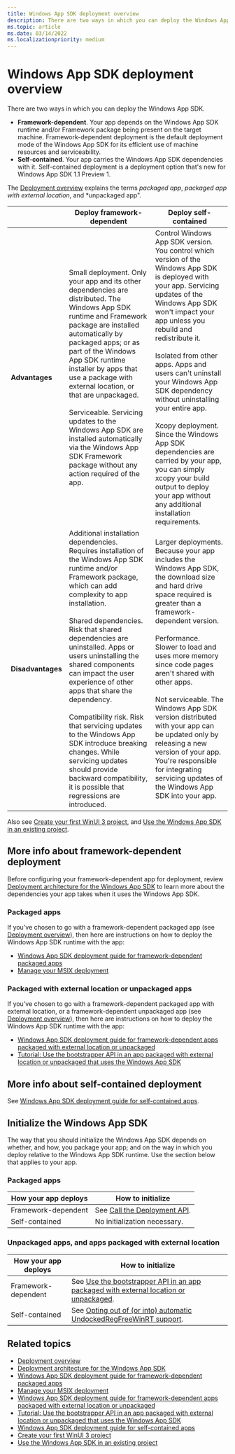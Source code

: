 ```yaml
---
title: Windows App SDK deployment overview
description: There are two ways in which you can deploy the Windows App SDK&mdash;framework-dependent or self-contained.
ms.topic: article
ms.date: 03/14/2022
ms.localizationpriority: medium
---
```


# Windows App SDK deployment overview

There are two ways in which you can deploy the Windows App SDK.

* **Framework-dependent**. Your app depends on the Windows App SDK runtime and/or Framework package being present on the target machine. Framework-dependent deployment is the default deployment mode of the Windows App SDK for its efficient use of machine resources and serviceability.
* **Self-contained**. Your app carries the Windows App SDK dependencies with it. Self-contained deployment is a deployment option that's new for Windows App SDK 1.1 Preview 1.

The [Deployment overview](./index.md) explains the terms *packaged app*, *packaged app with external location*, and *unpackaged app".

| | Deploy framework-dependent | Deploy self-contained |
| - | - | - |
| **Advantages** | Small deployment. Only your app and its other dependencies are distributed. The Windows App SDK runtime and Framework package are installed automatically by packaged apps; or as part of the Windows App SDK runtime installer by apps that use a package with external location, or that are unpackaged.<br/><br/>Serviceable. Servicing updates to the Windows App SDK are installed automatically via the Windows App SDK Framework package without any action required of the app. | Control Windows App SDK version. You control which version of the Windows App SDK is deployed with your app. Servicing updates of the Windows App SDK won't impact your app unless you rebuild and redistribute it.<br/><br/>Isolated from other apps. Apps and users can't uninstall your Windows App SDK dependency without uninstalling your entire app.<br/><br/>Xcopy deployment. Since the Windows App SDK dependencies are carried by your app, you can simply xcopy your build output to deploy your app without any additional installation requirements. |
| **Disadvantages** | Additional installation dependencies. Requires installation of the Windows App SDK runtime and/or Framework package, which can add complexity to app installation.<br/><br/>Shared dependencies. Risk that shared dependencies are uninstalled. Apps or users uninstalling the shared components can impact the user experience of other apps that share the dependency.<br/><br/>Compatibility risk. Risk that servicing updates to the Windows App SDK introduce breaking changes. While servicing updates should provide backward compatibility, it is possible that regressions are introduced. | Larger deployments. Because your app includes the Windows App SDK, the download size and hard drive space required is greater than a framework-dependent version.<br/><br/>Performance. Slower to load and uses more memory since code pages aren't shared with other apps.<br/><br/>Not serviceable. The Windows App SDK version distributed with your app can be updated only by releasing a new version of your app. You're responsible for integrating servicing updates of the Windows App SDK into your app. |

Also see [Create your first WinUI 3 project](../winui/winui3/create-your-first-winui3-app.md), and [Use the Windows App SDK in an existing project](../windows-app-sdk/use-windows-app-sdk-in-existing-project.md).

## More info about framework-dependent deployment

Before configuring your framework-dependent app for deployment, review [Deployment architecture for the Windows App SDK](../windows-app-sdk/deployment-architecture.md) to learn more about the dependencies your app takes when it uses the Windows App SDK.

### Packaged apps

If you've chosen to go with a framework-dependent packaged app (see [Deployment overview](./index.md)), then here are instructions on how to deploy the Windows App SDK runtime with the app:

* [Windows App SDK deployment guide for framework-dependent packaged apps](../windows-app-sdk/deploy-packaged-apps.md)
* [Manage your MSIX deployment](/windows/msix/desktop/managing-your-msix-deployment-overview)

### Packaged with external location or unpackaged apps

If you've chosen to go with a framework-dependent packaged app with external location, or a framework-dependent unpackaged app (see [Deployment overview](./index.md)), then here are instructions on how to deploy the Windows App SDK runtime with the app:

* [Windows App SDK deployment guide for framework-dependent apps packaged with external location or unpackaged](../windows-app-sdk/deploy-unpackaged-apps.md)
* [Tutorial: Use the bootstrapper API in an app packaged with external location or unpackaged that uses the Windows App SDK](../windows-app-sdk/tutorial-unpackaged-deployment.md)

## More info about self-contained deployment

See [Windows App SDK deployment guide for self-contained apps](./self-contained-deploy/deploy-self-contained-apps.md).

## Initialize the Windows App SDK

The way that you should initialize the Windows App SDK depends on whether, and how, you package your app; and on the way in which you deploy relative to the Windows App SDK runtime. Use the section below that applies to your app.

### Packaged apps

|How your app deploys|How to initialize|
|-|-|
|Framework-dependent|See [Call the Deployment API](../windows-app-sdk/deploy-packaged-apps.md#call-the-deployment-api).|
|Self-contained|No initialization necessary.|

### Unpackaged apps, and apps packaged with external location

|How your app deploys|How to initialize|
|-|-|
|Framework-dependent|See [Use the bootstrapper API in an app packaged with external location or unpackaged](../windows-app-sdk/tutorial-unpackaged-deployment.md).|
|Self-contained|See [Opting out of (or into) automatic UndockedRegFreeWinRT support](./self-contained-deploy/deploy-self-contained-apps.md#opting-out-of-or-into-automatic-undockedregfreewinrt-support).|

## Related topics

* [Deployment overview](./index.md)
* [Deployment architecture for the Windows App SDK](../windows-app-sdk/deployment-architecture.md)
* [Windows App SDK deployment guide for framework-dependent packaged apps](../windows-app-sdk/deploy-packaged-apps.md)
* [Manage your MSIX deployment](/windows/msix/desktop/managing-your-msix-deployment-overview)
* [Windows App SDK deployment guide for framework-dependent apps packaged with external location or unpackaged](../windows-app-sdk/deploy-unpackaged-apps.md)
* [Tutorial: Use the bootstrapper API in an app packaged with external location or unpackaged that uses the Windows App SDK](../windows-app-sdk/tutorial-unpackaged-deployment.md)
* [Windows App SDK deployment guide for self-contained apps](./self-contained-deploy/deploy-self-contained-apps.md)
* [Create your first WinUI 3 project](../winui/winui3/create-your-first-winui3-app.md)
* [Use the Windows App SDK in an existing project](../windows-app-sdk/use-windows-app-sdk-in-existing-project.md)